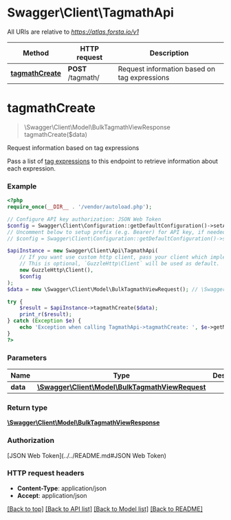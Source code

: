 # Swagger\Client\TagmathApi

All URIs are relative to *https://atlas.forsta.io/v1*

Method | HTTP request | Description
------------- | ------------- | -------------
[**tagmathCreate**](TagmathApi.md#tagmathCreate) | **POST** /tagmath/ | Request information based on tag expressions


# **tagmathCreate**
> \Swagger\Client\Model\BulkTagmathViewResponse tagmathCreate($data)

Request information based on tag expressions

Pass a list of [tag expressions](https://docs.forsta.io/docs/tag-expressions) to this endpoint to retrieve information about each expression.

### Example
```php
<?php
require_once(__DIR__ . '/vendor/autoload.php');

// Configure API key authorization: JSON Web Token
$config = Swagger\Client\Configuration::getDefaultConfiguration()->setApiKey('Authorization', 'YOUR_API_KEY');
// Uncomment below to setup prefix (e.g. Bearer) for API key, if needed
// $config = Swagger\Client\Configuration::getDefaultConfiguration()->setApiKeyPrefix('Authorization', 'Bearer');

$apiInstance = new Swagger\Client\Api\TagmathApi(
    // If you want use custom http client, pass your client which implements `GuzzleHttp\ClientInterface`.
    // This is optional, `GuzzleHttp\Client` will be used as default.
    new GuzzleHttp\Client(),
    $config
);
$data = new \Swagger\Client\Model\BulkTagmathViewRequest(); // \Swagger\Client\Model\BulkTagmathViewRequest | 

try {
    $result = $apiInstance->tagmathCreate($data);
    print_r($result);
} catch (Exception $e) {
    echo 'Exception when calling TagmathApi->tagmathCreate: ', $e->getMessage(), PHP_EOL;
}
?>
```

### Parameters

Name | Type | Description  | Notes
------------- | ------------- | ------------- | -------------
 **data** | [**\Swagger\Client\Model\BulkTagmathViewRequest**](../Model/BulkTagmathViewRequest.md)|  |

### Return type

[**\Swagger\Client\Model\BulkTagmathViewResponse**](../Model/BulkTagmathViewResponse.md)

### Authorization

[JSON Web Token](../../README.md#JSON Web Token)

### HTTP request headers

 - **Content-Type**: application/json
 - **Accept**: application/json

[[Back to top]](#) [[Back to API list]](../../README.md#documentation-for-api-endpoints) [[Back to Model list]](../../README.md#documentation-for-models) [[Back to README]](../../README.md)

